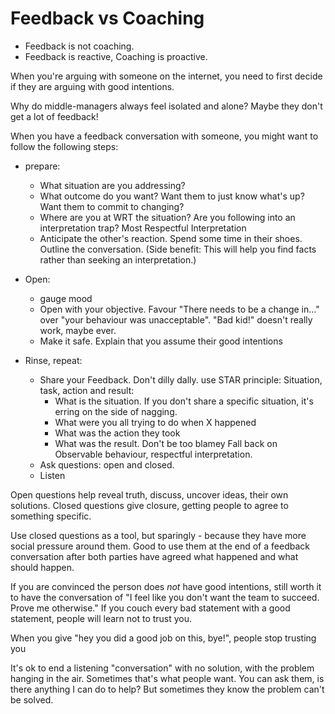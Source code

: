 # Feedback vs Coaching

- Feedback is not coaching.
- Feedback is reactive, Coaching is proactive.

When you're arguing with someone on the internet, you need to first decide if
they are arguing with good intentions.

Why do middle-managers always feel isolated and alone? Maybe they don't get a
lot of feedback!

When you have a feedback conversation with someone, you might want to follow
the following steps:

- prepare:
    - What situation are you addressing?
    - What outcome do you want? Want them to just know what's up? Want them to
        commit to changing?
    - Where are you at WRT the situation? Are you following into an
        interpretation trap? Most Respectful Interpretation
    - Anticipate the other's reaction. Spend some time in their shoes. Outline
        the conversation. (Side benefit: This will help you find facts rather
        than seeking an interpretation.)
- Open:
    - gauge mood
    - Open with your objective. Favour "There needs to be a change in..." over
        "your behaviour was unacceptable". "Bad kid!" doesn't really work, maybe
        ever.
    - Make it safe. Explain that you assume their good intentions

- Rinse, repeat:
    - Share your Feedback. Don't dilly dally. use STAR principle: Situation, task, action and result:
        - What is the situation. If you don't share a specific situation, it's
            erring on the side of nagging.
        - What were you all trying to do when X happened
        - What was the action they took
        - What was the result. Don't be too blamey
            Fall back on Observable behaviour, respectful interpretation.
    - Ask questions: open and closed.
    - Listen


Open questions help reveal truth, discuss, uncover ideas, their own solutions.
Closed questions give closure, getting people to agree to something specific.

Use closed questions as a tool, but sparingly - because they have more social
pressure around them. Good to use them at the end of a feedback conversation
after both parties have agreed what happened and what should happen.

If you are convinced the person does *not* have good intentions, still worth it
to have the conversation of "I feel like you don't want the team to succeed.
Prove me otherwise." If you couch every bad statement with a good statement,
people will learn not to trust you.

When you give "hey you did a good job on this, bye!", people stop trusting you

It's ok to end a listening "conversation" with no solution, with the problem
hanging in the air. Sometimes that's what people want. You can ask them, is
there anything I can do to help? But sometimes they know the problem can't be
solved.
